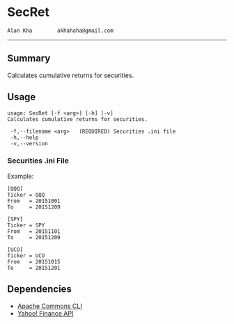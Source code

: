 SecRet
=================================================
    Alan Kha        akhahaha@gmail.com
-------------------------------------------------

Summary
---------------
Calculates cumulative returns for securities.

Usage
---------------
    usage: SecRet [-f <arg>] [-h] [-v]
    Calculates cumulative returns for securities.

     -f,--filename <arg>   (REQUIRED) Securities .ini file
     -h,--help
     -v,--version

### Securities .ini File
Example:

    [QQQ]
    Ticker = QQQ
    From   = 20151001
    To     = 20151209

    [SPY]
    Ticker = SPY
    From   = 20151101
    To     = 20151209

    [UCO]
    Ticker = UCO
    From   = 20151015
    To     = 20151201

Dependencies
---------------
 - [Apache Commons CLI](http://commons.apache.org/proper/commons-cli/)
 - [Yahoo! Finance API](http://financequotes-api.com/)
